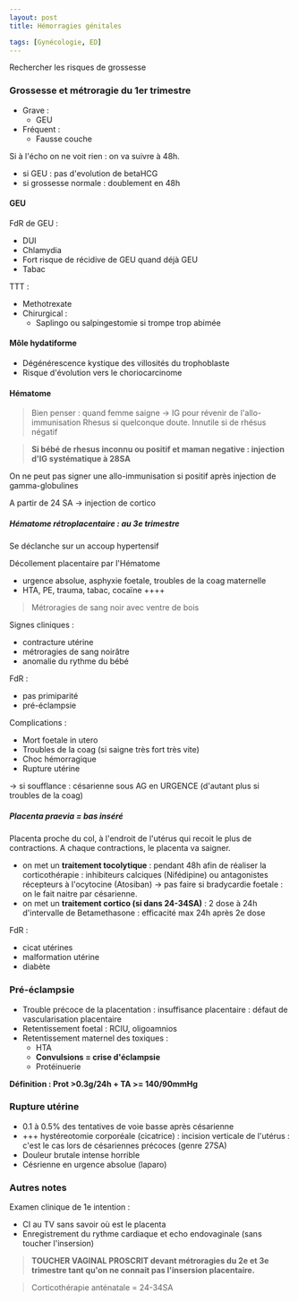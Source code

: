```yaml
---
layout: post
title: Hémorragies génitales

tags: [Gynécologie, ED]
---
```


Rechercher les risques de grossesse

### Grossesse et métroragie du 1er trimestre

- Grave :
  - GEU
- Fréquent :
  - Fausse couche

Si à l'écho on ne voit rien : on va suivre à 48h.
- si GEU : pas d'evolution de betaHCG
- si grossesse normale : doublement en 48h

#### GEU

FdR de GEU :
- DUI
- Chlamydia
- Fort risque de récidive de GEU quand déjà GEU
- Tabac

TTT :
- Methotrexate
- Chirurgical :
  - Saplingo ou salpingestomie si trompe trop abimée

#### Môle hydatiforme

- Dégénérescence kystique des villosités du trophoblaste
- Risque d'évolution vers le choriocarcinome


#### Hématome

> Bien penser : quand femme saigne -> IG pour révenir de l'allo-immunisation Rhesus si quelconque doute. Innutile si de rhésus négatif

> **Si bébé de rhesus inconnu ou positif et maman negative : injection d'IG systématique à 28SA**

On ne peut pas signer une allo-immunisation si positif après injection de gamma-globulines

A partir de 24 SA -> injection de cortico

##### Hématome rétroplacentaire : au 3e trimestre

Se déclanche sur un accoup hypertensif

Décollement placentaire par l'Hématome
- urgence absolue, asphyxie foetale, troubles de la coag maternelle
- HTA, PE, trauma, tabac, cocaïne ++++

> Métroragies de sang noir avec ventre de bois

Signes cliniques :
- contracture utérine
- métroragies de sang noirâtre
- anomalie du rythme du bébé

FdR :
- pas primiparité
- pré-éclampsie

Complications :
- Mort foetale in utero
- Troubles de la coag (si saigne très fort très vite)
- Choc hémorragique
- Rupture utérine

-> si soufflance : césarienne sous AG en URGENCE (d'autant plus si troubles de la coag)

##### Placenta praevia = bas inséré

Placenta proche du col, à l'endroit de l'utérus qui recoit le plus de contractions.
A chaque contractions, le placenta va saigner.

- on met un **traitement tocolytique** : pendant 48h afin de réaliser la corticothérapie : inhibiteurs calciques (Nifédipine) ou antagonistes récepteurs à l'ocytocine (Atosiban) -> pas faire si bradycardie foetale : on le fait naitre par césarienne.
- on met un **traitement cortico (si dans 24-34SA)** : 2 dose à 24h d'intervalle de Betamethasone : efficacité max 24h après 2e dose

FdR :
- cicat utérines
- malformation utérine
- diabète

### Pré-éclampsie

- Trouble précoce de la placentation : insuffisance placentaire : défaut de vascularisation placentaire
- Retentissement foetal : RCIU, oligoamnios
- Retentissement maternel des toxiques :
  - HTA
  - **Convulsions = crise d'éclampsie**
  - Protéinuerie

**Définition : Prot >0.3g/24h + TA >= 140/90mmHg**

### Rupture utérine

- 0.1 à 0.5% des tentatives de voie basse après césarienne
- +++ hystéreotomie corporéale (cicatrice) : incision verticale de l'utérus : c'est le cas lors de césariennes précoces (genre 27SA)
- Douleur brutale intense horrible
- Césrienne en urgence absolue (laparo)

### Autres notes

Examen clinique de 1e intention :
- CI au TV sans savoir où est le placenta
- Enregistrement du rythme cardiaque et echo endovaginale (sans toucher l'insersion)

> **TOUCHER VAGINAL PROSCRIT devant métroragies du 2e et 3e trimestre tant qu'on ne connait pas l'insersion placentaire.**

> Corticothérapie anténatale = 24-34SA

